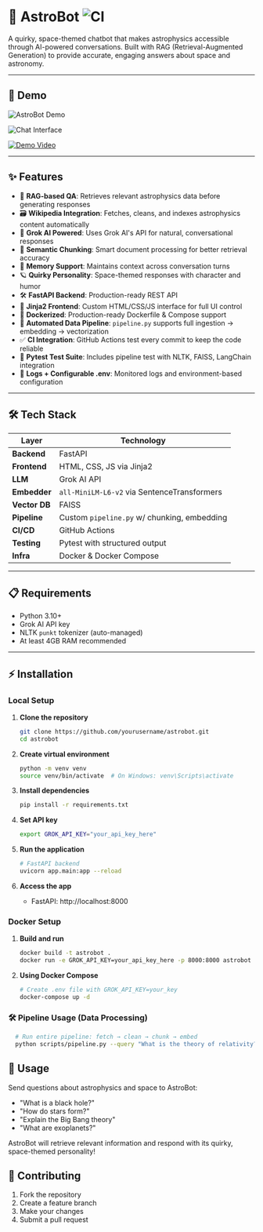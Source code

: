 # 🌌 AstroBot ![CI](https://github.com/Bichu0077/Astrobot/actions/workflows/ci.yml/badge.svg)

A quirky, space-themed chatbot that makes astrophysics accessible through AI-powered conversations. Built with RAG (Retrieval-Augmented Generation) to provide accurate, engaging answers about space and astronomy.

---

## 📸 Demo

![AstroBot Demo](./assets/demo.gif)

![Chat Interface](./assets/chat-interface.png)

[![Demo Video](./assets/video-thumbnail.png)](https://youtu.be/your-demo-video)

---

## ✨ Features

- 🧠 **RAG-based QA**: Retrieves relevant astrophysics data before generating responses  
- 🗃️ **Wikipedia Integration**: Fetches, cleans, and indexes astrophysics content automatically  
- 🤖 **Grok AI Powered**: Uses Grok AI's API for natural, conversational responses  
- 🧬 **Semantic Chunking**: Smart document processing for better retrieval accuracy  
- 🧠 **Memory Support**: Maintains context across conversation turns  
- 🪐 **Quirky Personality**: Space-themed responses with character and humor  
- 🛠️ **FastAPI Backend**: Production-ready REST API  
- 🎨 **Jinja2 Frontend**: Custom HTML/CSS/JS interface for full UI control  
- 🐳 **Dockerized**: Production-ready Dockerfile & Compose support  
- 🔁 **Automated Data Pipeline**: `pipeline.py` supports full ingestion → embedding → vectorization  
- ✅ **CI Integration**: GitHub Actions test every commit to keep the code reliable  
- 🧪 **Pytest Test Suite**: Includes pipeline test with NLTK, FAISS, LangChain integration  
- 📄 **Logs + Configurable .env**: Monitored logs and environment-based configuration  

---

## 🛠️ Tech Stack

| Layer        | Technology                                 |
|--------------|---------------------------------------------|
| **Backend**  | FastAPI                                     |
| **Frontend** | HTML, CSS, JS via Jinja2                    |
| **LLM**      | Grok AI API                                 |
| **Embedder** | `all-MiniLM-L6-v2` via SentenceTransformers |
| **Vector DB**| FAISS                                       |
| **Pipeline** | Custom `pipeline.py` w/ chunking, embedding |
| **CI/CD**    | GitHub Actions                              |
| **Testing**  | Pytest with structured output               |
| **Infra**    | Docker & Docker Compose                     |

---

## 📋 Requirements

- Python 3.10+  
- Grok AI API key  
- NLTK `punkt` tokenizer (auto-managed)  
- At least 4GB RAM recommended  

---

## ⚡ Installation

### Local Setup

1. **Clone the repository**
   ```bash
   git clone https://github.com/yourusername/astrobot.git
   cd astrobot
   ```

2. **Create virtual environment**
   ```bash
   python -m venv venv
   source venv/bin/activate  # On Windows: venv\Scripts\activate
   ```

3. **Install dependencies**
   ```bash
   pip install -r requirements.txt
   ```

4. **Set API key**
   ```bash
   export GROK_API_KEY="your_api_key_here"
   ```

5. **Run the application**
   ```bash
   # FastAPI backend
   uvicorn app.main:app --reload
   

6. **Access the app**
   - FastAPI: http://localhost:8000


### Docker Setup

1. **Build and run**
   ```bash
   docker build -t astrobot .
   docker run -e GROK_API_KEY=your_api_key_here -p 8000:8000 astrobot
   ```

2. **Using Docker Compose**
   ```bash
   # Create .env file with GROK_API_KEY=your_key
   docker-compose up -d
   ```

   
### 🛠️ Pipeline Usage (Data Processing)
 ```bash
   # Run entire pipeline: fetch → clean → chunk → embed
   python scripts/pipeline.py --query "What is the theory of relativity?"
   ```
   

## 🚀 Usage

Send questions about astrophysics and space to AstroBot:

- "What is a black hole?"
- "How do stars form?"
- "Explain the Big Bang theory"
- "What are exoplanets?"

AstroBot will retrieve relevant information and respond with its quirky, space-themed personality!


## 🤝 Contributing

1. Fork the repository
2. Create a feature branch
3. Make your changes
4. Submit a pull request
